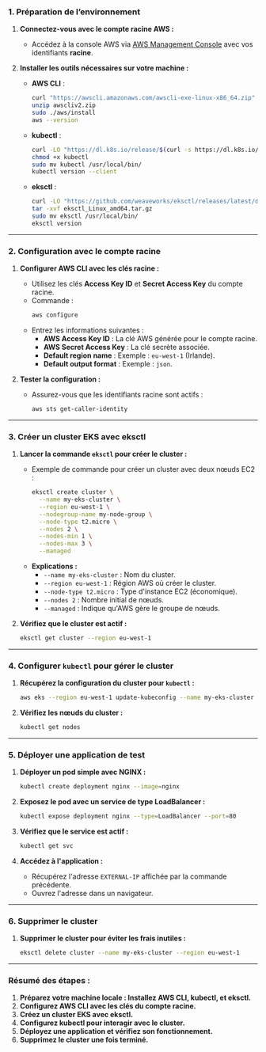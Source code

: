 ### **1. Préparation de l’environnement**

1. **Connectez-vous avec le compte racine AWS :**
   - Accédez à la console AWS via [AWS Management Console](https://aws.amazon.com/console/) avec vos identifiants **racine**.

2. **Installer les outils nécessaires sur votre machine :**
   - **AWS CLI** :
     ```bash
     curl "https://awscli.amazonaws.com/awscli-exe-linux-x86_64.zip" -o "awscliv2.zip"
     unzip awscliv2.zip
     sudo ./aws/install
     aws --version
     ```
   - **kubectl** :
     ```bash
     curl -LO "https://dl.k8s.io/release/$(curl -s https://dl.k8s.io/release/stable.txt)/bin/linux/amd64/kubectl"
     chmod +x kubectl
     sudo mv kubectl /usr/local/bin/
     kubectl version --client
     ```
   - **eksctl** :
     ```bash
     curl -LO "https://github.com/weaveworks/eksctl/releases/latest/download/eksctl_Linux_amd64.tar.gz"
     tar -xvf eksctl_Linux_amd64.tar.gz
     sudo mv eksctl /usr/local/bin/
     eksctl version
     ```

---

### **2. Configuration avec le compte racine**

1. **Configurer AWS CLI avec les clés racine :**
   - Utilisez les clés **Access Key ID** et **Secret Access Key** du compte racine.
   - Commande :
     ```bash
     aws configure
     ```
   - Entrez les informations suivantes :
     - **AWS Access Key ID** : La clé AWS générée pour le compte racine.
     - **AWS Secret Access Key** : La clé secrète associée.
     - **Default region name** : Exemple : `eu-west-1` (Irlande).
     - **Default output format** : Exemple : `json`.

2. **Tester la configuration :**
   - Assurez-vous que les identifiants racine sont actifs :
     ```bash
     aws sts get-caller-identity
     ```

---

### **3. Créer un cluster EKS avec eksctl**

1. **Lancer la commande `eksctl` pour créer le cluster :**
   - Exemple de commande pour créer un cluster avec deux nœuds EC2 :
     ```bash
     eksctl create cluster \
       --name my-eks-cluster \
       --region eu-west-1 \
       --nodegroup-name my-node-group \
       --node-type t2.micro \
       --nodes 2 \
       --nodes-min 1 \
       --nodes-max 3 \
       --managed
     ```
   - **Explications :**
     - `--name my-eks-cluster` : Nom du cluster.
     - `--region eu-west-1` : Région AWS où créer le cluster.
     - `--node-type t2.micro` : Type d'instance EC2 (économique).
     - `--nodes 2` : Nombre initial de nœuds.
     - `--managed` : Indique qu'AWS gère le groupe de nœuds.

2. **Vérifiez que le cluster est actif :**
   ```bash
   eksctl get cluster --region eu-west-1
   ```

---

### **4. Configurer `kubectl` pour gérer le cluster**

1. **Récupérez la configuration du cluster pour `kubectl` :**
   ```bash
   aws eks --region eu-west-1 update-kubeconfig --name my-eks-cluster
   ```

2. **Vérifiez les nœuds du cluster :**
   ```bash
   kubectl get nodes
   ```

---

### **5. Déployer une application de test**

1. **Déployer un pod simple avec NGINX :**
   ```bash
   kubectl create deployment nginx --image=nginx
   ```

2. **Exposez le pod avec un service de type LoadBalancer :**
   ```bash
   kubectl expose deployment nginx --type=LoadBalancer --port=80
   ```

3. **Vérifiez que le service est actif :**
   ```bash
   kubectl get svc
   ```

4. **Accédez à l'application :**
   - Récupérez l'adresse `EXTERNAL-IP` affichée par la commande précédente.
   - Ouvrez l'adresse dans un navigateur.

---

### **6. Supprimer le cluster**

1. **Supprimer le cluster pour éviter les frais inutiles :**
   ```bash
   eksctl delete cluster --name my-eks-cluster --region eu-west-1
   ```

---

### **Résumé des étapes :**
1. **Préparez votre machine locale : Installez AWS CLI, kubectl, et eksctl.**
2. **Configurez AWS CLI avec les clés du compte racine.**
3. **Créez un cluster EKS avec eksctl.**
4. **Configurez kubectl pour interagir avec le cluster.**
5. **Déployez une application et vérifiez son fonctionnement.**
6. **Supprimez le cluster une fois terminé.**

